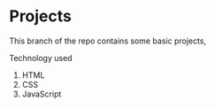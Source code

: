 # Projects

This branch of the repo contains some basic projects,

Technology used

1. HTML
2. CSS
3. JavaScript
